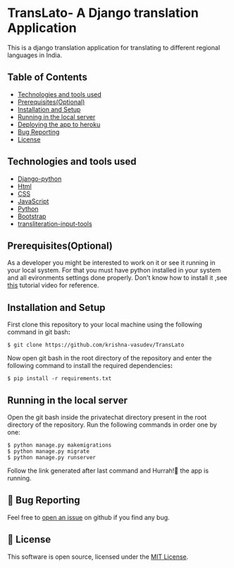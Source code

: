 # TransLato- A Django translation Application


This is a django translation application for translating to different regional languages in India.

## Table of Contents
* [Technologies and tools used](https://github.com/krishna-vasudev/TransLato#technologies-and-tools-used)
* [Prerequisites(Optional)](https://github.com/krishna-vasudev/TransLato#prerequisitesoptional)
* [Installation and Setup](https://github.com/krishna-vasudev/TransLato#installation-and-setupoptional)
* [Running in the local server](https://github.com/krishna-vasudev/TransLato#running-in-the-local-serveroptional)
* [Deploying the app to heroku](https://github.com/krishna-vasudev/TransLato#deploying-the-app-to-herokuoptional)
* [Bug Reporting](https://github.com/krishna-vasudev/TransLato#-bug-reporting)
* [License](https://github.com/krishna-vasudev/TransLato#-license)

## Technologies and tools used
* [Django-python](https://www.djangoproject.com/)
* [Html](https://www.w3schools.com/html/)
* [CSS](https://www.w3schools.com/Css/)
* [JavaScript](https://www.w3schools.com/js/DEFAULT.asp)
* [Python](https://www.python.org/doc/)
* [Bootstrap](https://getbootstrap.com/)
* [transliteration-input-tools](https://github.com/KSubedi/transliteration-input-tools)

## Prerequisites(Optional)
 As a developer you might be interested to work on it or see it running in your local system. For that 
 you must have python installed in your system and all evironments settings done properly. Don't know how to install it ,see [this](https://www.youtube.com/watch?v=MoeQlmeJnPg) tutorial video for reference.

## Installation and Setup
First clone this repository to your local machine using the following command in git bash<b>:</b>
```
$ git clone https://github.com/krishna-vasudev/TransLato
```
Now open git bash in the root directory of the repository and enter the following command to install the required dependencies<b>:</b>
```
$ pip install -r requirements.txt
``` 







## Running in the local server
Open the git bash inside the privatechat directory present in the root directory of the repository.
Run the following commands in order one by one:
```
$ python manage.py makemigrations
$ python manage.py migrate
$ python manage.py runserver
```
Follow the link generated after last command and Hurrah!🎉 the app is running.



## 🐛 Bug Reporting
Feel free to [open an issue](https://github.com/krishna-vasudev/TransLato/issues) on github if you find any bug.
## 📜 License
This software is open source, licensed under the [MIT License](/LICENSE).
